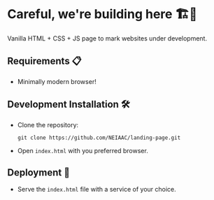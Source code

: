 # Careful, we're building here 🏗️🚧

Vanilla HTML + CSS + JS page to mark websites under development.

## Requirements 📋

- Minimally modern browser!

## Development Installation 🛠️

- Clone the repository:

  ```shell
  git clone https://github.com/NEIAAC/landing-page.git
  ```

- Open `index.html` with you preferred browser.

## Deployment 🚀

- Serve the `index.html` file with a service of your choice.
